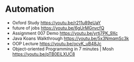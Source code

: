 # Automation
- Oxford Study https://youtu.be/r211u89eUaY
- future of jobs https://youtu.be/6gUrMGnvcfQ
- Assignment 007 Demo https://youtu.be/yrtj7PK_9Xc
- Java Koans Walkthrough https://youtu.be/5x3NmqmSc3k
- OOP Lecture https://youtu.be/ocvK_uB48Jc
- Object-oriented Programming in 7 minutes | Mosh https://youtu.be/pTB0EiLXUC8
